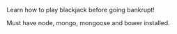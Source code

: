 Learn how to play blackjack before going bankrupt!

Must have node, mongo, mongoose and bower installed.


